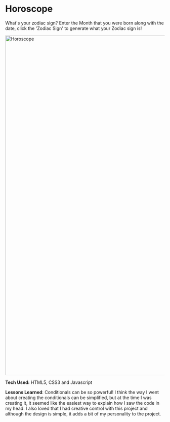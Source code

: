 # Horoscope
What's your zodiac sign? Enter the Month that you were born along with the date, click the 'Zodiac Sign' to generate what your Zodiac sign is!

<img width="1069" alt="Horoscope" src="https://github.com/briannawillis195/Horoscope/assets/143905399/8d34d68f-f6ab-4bd1-9a6b-f8f1b0a0cfc7">

<b>Tech Used:</b> HTML5, CSS3 and Javascript

<b>Lessons Learned</b>: Conditionals can be so powerful! I think the way I  went about creating the conditionals can be simplified, but at the time I was creating it, it seemed like the easiest way to explain how I saw the code in my head. I also loved that I had creative control with this project and although the design is simple, it adds a bit of my personality to the project.
